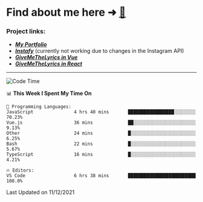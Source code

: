 # Find about me here ➜ [🧑](https://pauabella.dev)

### Project links:
- ***[My Portfolio](https://pauabella.dev)***
- ***[Instafy](https://instafy.me)*** (currently not working due to changes in the Instagram API)
- ***[GiveMeTheLyrics in Vue](https://lyrics.pauabella.dev)***
- ***[GiveMeTheLyrics in React](https://pauabella.dev/GiveMeTheLyrics)***

---
<!--START_SECTION:waka-->
![Code Time](http://img.shields.io/badge/Code%20Time-723%20hrs%2034%20mins-blue)

📊 **This Week I Spent My Time On** 

```text
💬 Programming Languages: 
JavaScript               4 hrs 40 mins       █████████████████░░░░░░░░   70.23% 
Vue.js                   36 mins             ██░░░░░░░░░░░░░░░░░░░░░░░   9.13% 
Other                    24 mins             █░░░░░░░░░░░░░░░░░░░░░░░░   6.25% 
Bash                     22 mins             █░░░░░░░░░░░░░░░░░░░░░░░░   5.67% 
TypeScript               16 mins             █░░░░░░░░░░░░░░░░░░░░░░░░   4.21%

🔥 Editors: 
VS Code                  6 hrs 38 mins       █████████████████████████   100.0%

```


 Last Updated on 11/12/2021
<!--END_SECTION:waka-->
